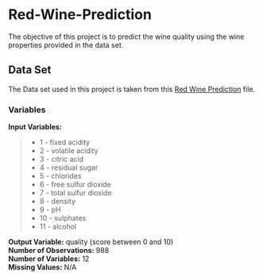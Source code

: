 # Red-Wine-Prediction

The objective of this project is to predict the wine quality using the wine properties provided in the data set.
## Data Set
The Data set used in this project is taken from this [Red Wine Prediction](https://github.com/AztecAllure/Glowing/blob/main/AI/Red%20Wine%20Prediction/Red%20Wine%20Prediction.csv) file. 


### Variables
__Input Variables:__

> * 1 - fixed acidity
> * 2 - volatile acidity
> * 3 - citric acid
> * 4 - residual sugar
> * 5 - chlorides
> * 6 - free sulfur dioxide
> * 7 - total sulfur dioxide
> * 8 - density
> * 9 - pH
> * 10 - sulphates
> * 11 - alcohol<br/>

__Output Variable:__ quality (score between 0 and 10)<br/>
__Number of Observations:__ 988<br/>
__Number of Variables:__ 12<br/>
__Missing Values:__ N/A<br/>

